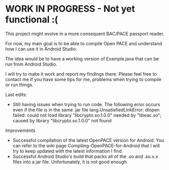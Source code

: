 # WORK IN PROGRESS - Not yet functional :(

This project might evolve in a more consequent BAC/PACE passport reader.

For now, my main goal is to be able to compile Open PACE and understand how I can use it in Android Studio.

The idea would be to have a working version of Example.java that can be run from Android Studio.

I will try to make it work and report my findings there. Please feel free to contact me if you have some tips for me, problems when trying to compile or run things.

Last edits:

- Still having issues when trying to run code. The following error occurs even if the file is in the same .jar file
lang.UnsatisfiedLinkError: dlopen failed: could not load library "libcrypto.so.1.0.0" needed by "libeac.so"; caused by library "libcrypto.so.1.0.0" not found

Improvements
- Successful compilation of the latest OpenPACE version for Android. You can refer to the wiki page Compiling-OpenPACE-for-Android that I will try to keep updated with the latest information I find.
- Successful Android Studio's build that packs all of the .so and .so.x.x files into a jar file. Unfortunately, it is not good enough
